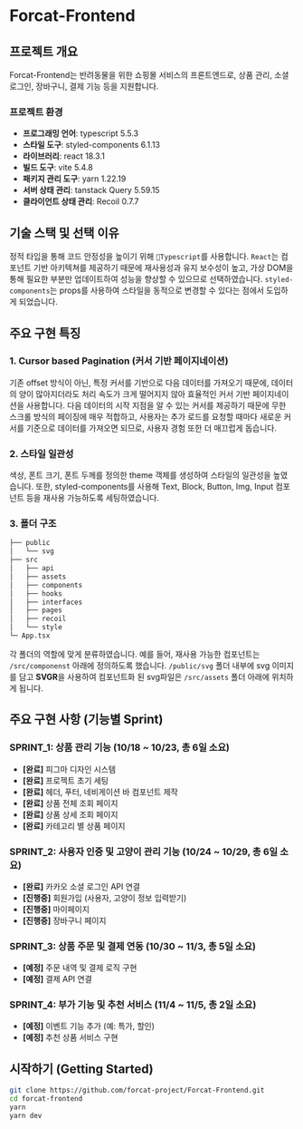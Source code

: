 # Forcat-Frontend

## 프로젝트 개요
Forcat-Frontend는 반려동물을 위한 쇼핑몰 서비스의 프론트엔드로, 상품 관리, 소셜 로그인, 장바구니, 결제 기능 등을 지원합니다. 

### 프로젝트 환경
- **프로그래밍 언어**: typescript 5.5.3
- **스타일 도구**: styled-components 6.1.13
- **라이브러리**: react 18.3.1
- **빌드 도구**: vite 5.4.8
- **패키지 관리 도구**: yarn 1.22.19
- **서버 상태 관리**: tanstack Query 5.59.15
- **클라이언트 상태 관리**: Recoil 0.7.7

## 기술 스택 및 선택 이유
정적 타입을 통해 코드 안정성을 높이기 위해 `Typescript`를 사용합니다. `React`는 컴포넌트 기반 아키텍쳐를 제공하기 때문에 재사용성과 유지 보수성이 높고, 가상 DOM을 통해 필요한 부분만 업데이트하여 성능을 향상할 수 있으므로 선택하였습니다. `styled-components`는 props를 사용하여 스타일을 동적으로 변경할 수 있다는 점에서 도입하게 되었습니다. 

## 주요 구현 특징
### 1. Cursor based Pagination (커서 기반 페이지네이션)
기존 offset 방식이 아닌, 특정 커서를 기반으로 다음 데이터를 가져오기 때문에, 데이터의 양이 많아지더라도 처리 속도가 크게 떨어지지 않아 효율적인 커서 기반 페이지네이션을 사용합니다. 다음 데이터의 시작 지점을 알 수 있는 커서를 제공하기 때문에 무한 스크롤 방식의 페이징에 매우 적합하고, 사용자는 추가 로드를 요청할 때마다 새로운 커서를 기준으로 데이터를 가져오면 되므로, 사용자 경험 또한 더 매끄럽게 돕습니다.

### 2. 스타일 일관성
색상, 폰트 크기, 폰트 두께를 정의한 theme 객체를 생성하여 스타일의 일관성을 높였습니다. 또한, styled-components를 사용해 Text, Block, Button, Img, Input 컴포넌트 등을 재사용 가능하도록 세팅하였습니다.

### 3. 폴더 구조
```bash
├── public
│   └── svg
├── src
│   ├── api
│   ├── assets
│   ├── components
│   ├── hooks
│   ├── interfaces
│   ├── pages
│   ├── recoil
│   └── style
└─ App.tsx
```

각 폴더의 역할에 맞게 분류하였습니다. 
예를 들어, 재사용 가능한 컴포넌트는 `/src/componenst` 아래에 정의하도록 했습니다.
`/public/svg` 폴더 내부에 svg 이미지를 담고 **SVGR**을 사용하여 컴포넌트화 된 svg파일은 `/src/assets` 폴더 아래에 위치하게 됩니다.

## 주요 구현 사항 (기능별 Sprint)
### SPRINT_1: 상품 관리 기능 (10/18 ~ 10/23, 총 6일 소요)
- **[완료]** 피그마 디자인 시스템
- **[완료]** 프로젝트 초기 세팅
- **[완료]** 헤더, 푸터, 네비게이션 바 컴포넌트 제작
- **[완료]** 상품 전체 조회 페이지
- **[완료]** 상품 상세 조회 페이지
- **[완료]** 카테고리 별 상품 페이지

### SPRINT_2: 사용자 인증 및 고양이 관리 기능 (10/24 ~ 10/29, 총 6일 소요)
- **[완료]** 카카오 소셜 로그인 API 연결
- **[진행중]** 회원가입 (사용자, 고양이 정보 입력받기)
- **[진행중]** 마이페이지
- **[진행중]** 장바구니 페이지

### SPRINT_3: 상품 주문 및 결제 연동 (10/30 ~ 11/3, 총 5일 소요)
- **[예정]** 주문 내역 및 결제 로직 구현
- **[예정]** 결제 API 연결

### SPRINT_4: 부가 기능 및 추천 서비스 (11/4 ~ 11/5, 총 2일 소요)
- **[예정]** 이벤트 기능 추가 (예: 특가, 할인)
- **[예정]** 추천 상품 서비스 구현

## 시작하기 (Getting Started)
   ```bash
   git clone https://github.com/forcat-project/Forcat-Frontend.git
   cd forcat-frontend
   yarn
   yarn dev
   ```
